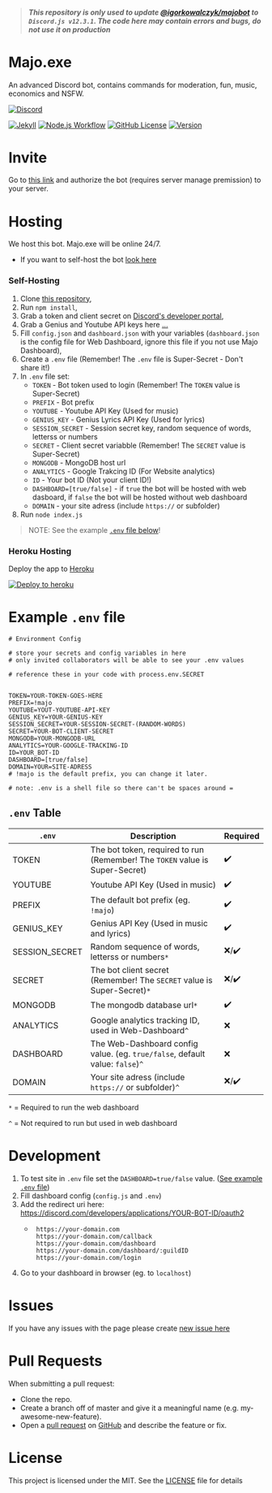 > #### *This repository is only used to update [@igorkowalczyk/majobot](https://github.com/igorkowalczyk/majobot) to `Discord.js v12.3.1`. The code here may contain errors and bugs, do not use it on production*

# Majo.exe

An advanced Discord bot, contains commands for moderation, fun, music, economics and NSFW.

[![Discord](https://discord.com/api/guilds/666599184844980224/widget.png?style=banner2)](https://igorkowalczyk.github.io/majobot/server)

[![Jekyll](https://github.com/IgorKowalczyk/majobot/workflows/Jekyll/badge.svg)](https://igorkowalczyk.github.io/majobot)
[![Node.js Workflow](https://github.com/igorkowalczyk/majobot/workflows/Node.js%20Workflow/badge.svg)](https://igorkowalczyk.github.io/majobot)
[![GitHub License](https://img.shields.io/github/license/igorkowalczyk/majobot?color=%2334D058&logo=github&logoColor=959DA5&labelColor=24292E)](https://igorkowalczyk.github.io/majobot)
[![Version](https://img.shields.io/github/package-json/v/igorkowalczyk/majobot?color=%2334D058&logo=github&logoColor=959DA5&labelColor=24292E)](https://github.com/igorkowalczyk/majobot/releases)

# Invite

Go to [this link](https://igorkowalczyk.github.io/majobot/authorize) and authorize the bot (requires server manage premission) to your server.

# Hosting

We host this bot. Majo.exe will be online 24/7.
- If you want to self-host the bot [look here](#self-hosting)

### Self-Hosting

1. Clone [this repository](https://github.com/igorkowalczyk/majobot),
2. Run `npm install`,
3. Grab a token and client secret on [Discord's developer portal](https://discord.com/developers/applications),
4. Grab a Genius and Youtube API keys here [...](...)
5. Fill `config.json` and `dashboard.json` with your variables (`dashboard.json` is the config file for Web Dashboard, ignore this file if you not use Majo Dashboard),
6. Create a `.env` file  (Remember! The `.env` file is Super-Secret - Don't share it!)
7. In `.env` file set:
    * `TOKEN` - Bot token used to login (Remember! The `TOKEN` value is Super-Secret)
    * `PREFIX` - Bot prefix
    * `YOUTUBE` - Youtube API Key (Used for music)
    * `GENIUS_KEY` - Genius Lyrics API Key (Used for lyrics) 
    * `SESSION_SECRET` - Session secret key, random sequence of words, letterss or numbers
    * `SECRET` - Client secret variabble (Remember! The `SECRET` value is Super-Secret)
    * `MONGODB` - MongoDB host url
    * `ANALYTICS` - Google Trakcing ID (For Website analytics)
    * `ID` - Your bot ID (Not your client ID!)
    * `DASHBOARD=[true/false]` - if `true` the bot will be hosted with web dasboard, if `false` the bot will be hosted without web dashboard
    * `DOMAIN` - your site adress (include `https://` or subfolder)
9. Run `node index.js`
> NOTE: See the example [`.env` file below](#example-env-file)!

### Heroku Hosting
Deploy the app to [Heroku](https://heroku.com)

<!--[![Deploy to heroku](https://www.herokucdn.com/deploy/button.png)](https://heroku.com/deploy?template=https://github.com/igorkowalczyk/majobot/tree/master)-->
[![Deploy to heroku](https://www.herokucdn.com/deploy/button.png)](https://heroku.com/deploy?template=https://github.com/aurolia-css/majo-rebuild/tree/master)

# Example `.env` file

```
# Environment Config

# store your secrets and config variables in here
# only invited collaborators will be able to see your .env values

# reference these in your code with process.env.SECRET


TOKEN=YOUR-TOKEN-GOES-HERE
PREFIX=!majo
YOUTUBE=YOUT-YOUTUBE-API-KEY
GENIUS_KEY=YOUR-GENIUS-KEY
SESSION_SECRET=YOUR-SESSION-SECRET-(RANDOM-WORDS)
SECRET=YOUR-BOT-CLIENT-SECRET
MONGODB=YOUR-MONGODB-URL
ANALYTICS=YOUR-GOOGLE-TRACKING-ID
ID=YOUR_BOT-ID
DASHBOARD=[true/false]
DOMAIN=YOUR=SITE-ADRESS
# !majo is the default prefix, you can change it later.

# note: .env is a shell file so there can't be spaces around =

```

## `.env` Table
| `.env` | Description | Required |
|---|---|---|
| TOKEN | The bot token, required to run (Remember! The `TOKEN` value is Super-Secret) | :heavy_check_mark: |
| YOUTUBE | Youtube API Key (Used in music) | :heavy_check_mark: |
| PREFIX | The default bot prefix (eg. `!majo`) | :heavy_check_mark: |
| GENIUS_KEY | Genius API Key (Used in music and lyrics) | :heavy_check_mark: |
| SESSION_SECRET | Random sequence of words, letterss or numbers`*` | :x:/:heavy_check_mark: |
| SECRET | The bot client secret (Remember! The `SECRET` value is Super-Secret)`*` | :x:/:heavy_check_mark: |
| MONGODB | The mongodb database url`*` | :heavy_check_mark: |
| ANALYTICS | Google analytics tracking ID, used in Web-Dashboard`^` | :x: |
| DASHBOARD | The Web-Dashboard config value. (eg. `true/false`, default value: `false`)`^` | :x: |
| DOMAIN | Your site adress (include `https://` or subfolder)`^` | :x:/:heavy_check_mark: |

`*` = Required to run the web dashboard

`^` = Not required to run but used in web dashboard

# Development

1. To test site in `.env` file set the `DASHBOARD=true/false` value. ([See example `.env` file](#example-env-file))
2. Fill dashboard config (`config.js` and `.env`)
3. Add the redirect uri here: https://discord.com/developers/applications/YOUR-BOT-ID/oauth2
    * ```
       https://your-domain.com
       https://your-domain.com/callback
       https://your-domain.com/dashboard
       https://your-domain.com/dashboard/:guildID
       https://your-domain.com/login
      ```
4. Go to your dashboard in browser (eg. to `localhost`)

# Issues
If you have any issues with the page please create [new issue here](https://github.com/igorkowalczyk/majobot/issues)

# Pull Requests
When submitting a pull request:
- Clone the repo.
- Create a branch off of master and give it a meaningful name (e.g. my-awesome-new-feature).
- Open a [pull request](https://github.com/igorkowalczyk/majobot/pulls) on [GitHub](https://github.com) and describe the feature or fix.

# License
This project is licensed under the MIT. See the [LICENSE](https://github.com/igorkowalczyk/majobot/blob/master/license.md) file for details
